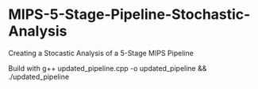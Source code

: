 # MIPS-5-Stage-Pipeline-Stochastic-Analysis
Creating a Stocastic Analysis of a 5-Stage MIPS Pipeline

Build with g++ updated_pipeline.cpp -o updated_pipeline && ./updated_pipeline 